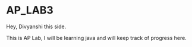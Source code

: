 # AP_LAB3

Hey, Divyanshi this side.

This is AP Lab, I will be learning java and will keep track of progress here.